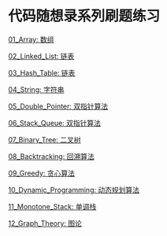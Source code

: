 # 代码随想录系列刷题练习
<!-- 数组 -->
[01_Array: 数组](01_Array/README.md)
<!-- 链表 -->
[02_Linked_List: 链表](02_Linked_List/README.md)
<!-- 哈希表 -->
[03_Hash_Table: 链表](03_Hash_Table/README.md)
<!-- 字符串 -->
[04_String: 字符串](04_String/README.md)
<!-- 双指针算法 -->
[05_Double_Pointer: 双指针算法](05_Double_Pointer/README.md)
<!-- 栈和队列 -->
[06_Stack_Queue: 双指针算法](06_Stack_Queue/README.md)
<!-- 二叉树 -->
[07_Binary_Tree: 二叉树](07_Binary_Tree/README.md)
<!-- 回溯算法 -->
[08_Backtracking: 回溯算法](08_Backtracking/README.md)
<!-- 贪心算法 -->
[09_Greedy: 贪心算法](09_Greedy/README.md)
<!-- 动态规划算法 -->
[10_Dynamic_Programming: 动态规划算法](10_Dynamic_Programming/README.md)
<!-- 单调栈 -->
[11_Monotone_Stack: 单调栈](11_Monotone_Stack/README.md)
<!-- 图论 -->
[12_Graph_Theory: 图论](12_Graph_Theory/README.md)
